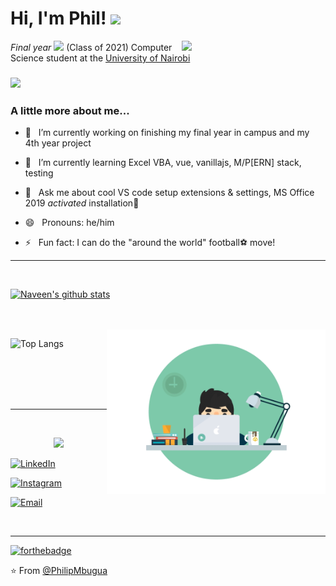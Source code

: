 <h1>Hi, I'm Phil! <img src="https://media.giphy.com/media/12oufCB0MyZ1Go/giphy.gif" width="50"></h1>

<img align='right' src="https://media.giphy.com/media/M9gbBd9nbDrOTu1Mqx/giphy.gif" width="230">
<p><em>Final year <img src="https://media.giphy.com/media/WUlplcMpOCEmTGBtBW/giphy.gif" width="30"> </em> (Class of 2021) Computer Science student at the <a href="https://www.uonbi.ac.ke/">University of Nairobi</a></p>


### <img src="https://media.giphy.com/media/VgCDAzcKvsR6OM0uWg/giphy.gif" width="50"> 
<h3>A little more about me...</h3>



- 🔭 &nbsp; I’m currently working on finishing my final year in campus and my 4th year project

- 🌱 &nbsp; I’m currently learning Excel VBA, vue, vanillajs, M/P[ERN] stack, testing

- 💬 &nbsp; Ask me about cool VS code setup extensions & settings, MS Office 2019 *activated* installation🤫 

- 😄 &nbsp; Pronouns: he/him

- ⚡ &nbsp; Fun fact: I can do the "around the world" football⚽ move!

<hr>

<br/>

[![Naveen's github stats](https://github-readme-stats.vercel.app/api?username=PhilipMbugua&show_icons=true&theme=merko&hide=["contribs","issues"])](https://github.com/naveenverma1)

<br/>

<br/>

<img src="https://github.com/nirala69/nirala69/blob/master/70804f7e25b11f29db904f2fa7b4cd9d.gif" width="350" align='right'>

![Top Langs](https://github-readme-stats.vercel.app/api/top-langs/?username=PhilipMbugua&show_icons=true)

<br><br><br><br>



<hr>

</br>

<p align="center">
  
<img src="https://media.giphy.com/media/LnQjpWaON8nhr21vNW/giphy.gif" width="60"> 


<a href="https://www.linkedin.com/in/philipmbugua/"><img alt="LinkedIn" src="https://img.shields.io/badge/LinkedIn-PhilipMbugua-blue?style=flat-square&logo=linkedin"></a>

<a href="https://www.instagram.com/phi1ipmbugua/"><img alt="Instagram" src="https://img.shields.io/badge/Instagram-PhilipMbugua-black?style=flat-square&logo=instagram"></a>

<a href="mailto:philmbugua.pm@gmail.com"><img alt="Email" src="https://img.shields.io/badge/Email-philmbugua.pm@gmail.com-blue?style=flat-square&logo=gmail"></a>

</p>

<br>

---
[![forthebadge](https://forthebadge.com/images/badges/built-with-love.svg)](https://forthebadge.com)


⭐️ From [@PhilipMbugua](https://github.com/PhilipMbugua)
